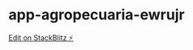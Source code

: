# app-agropecuaria-ewrujr

[Edit on StackBlitz ⚡️](https://stackblitz.com/edit/app-agropecuaria-ewrujr)